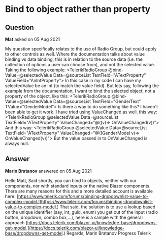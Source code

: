 # Bind to object rather than property

## Question

**Mat** asked on 05 Aug 2021

My question specifically relates to the use of Radio Group, but could apply to other controls as well. Where the documentation talks about value binding vs data binding, this is in relation to the source data (i.e. the collection of options a user can choose from), and not the selected value. Taking the following example: <TelerikRadioGroup @bind-Value=@selectedValue Data=@sourceList TextField="ATextProperty" ValueField="AnIntProperty"> </TelerikRadioGroup> In this case in my code I can have my selectedValue be an int (to match the value field). But lets say, following the example from the documentation, I want to bind the selected object, not a property of the object, like this: <TelerikRadioGroup @bind-Value=@selectedValue Data=@sourceList TextField="GenderText" TValue="GenderModel"> </TelerikRadioGroup> Is there a way to do something like this? I haven't been able to get it work. I have tried using ValueChanged as well, this way: <TelerikRadioGroup @selectedValue Data=@sourceList TextField="ATextProperty" ValueChanged="@((v)=> OnValueChanged(v))"> </TelerikRadioGroup> And this way: <TelerikRadioGroup @selectedValue Data=@sourceList TextField="ATextProperty" ValueChanged="@((GenderModel v)=> OnValueChanged(v))"> </TelerikRadioGroup> But the value passed in to OnValueChanged is always null.

## Answer

**Marin Bratanov** answered on 05 Aug 2021

Hello Matt, Said shortly, you can bind to objects, neither with our components, nor with standard inputs or the native Blazor components. There are many reasons for this and a more detailed account is available here: [https://www.telerik.com/forums/binding-dropdownlist-value-to-complex-model.](https://www.telerik.com/forums/binding-dropdownlist-value-to-complex-model.) That said, the solution is to use a lookup based on the unique identifier (say, int, guid, enum) you get out of the input (radio button, dropdown, combo box,...), here is a sample with the general approach [https://docs.telerik.com/blazor-ui/knowledge-base/dropdowns-get-model.](https://docs.telerik.com/blazor-ui/knowledge-base/dropdowns-get-model.) Regards, Marin Bratanov Progress Telerik
